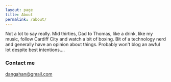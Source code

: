 ```yaml
---
layout: page
title: About
permalink: /about/
---
```


Not a lot to say really. Mid thirties, Dad to Thomas, like a drink, like my music, follow Cardiff City and watch a bit of boxing. Bit of a technology nerd and generally have an opinion about things. Probably won't blog an awful lot despite best intentions....

### Contact me

[dangahan@gmail.com](mailto:dangahan@gmail.com)
